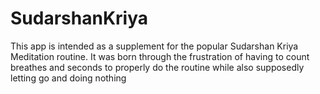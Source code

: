 # SudarshanKriya

This app is intended as a supplement for the popular Sudarshan Kriya Meditation routine. It was born through the frustration of having to count breathes and seconds to properly do the routine while also supposedly letting go and doing nothing
